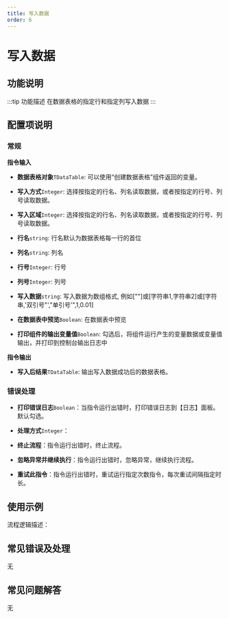```yaml
---
title: 写入数据
order: 6
---
```


# 写入数据

## 功能说明

:::tip 功能描述
在数据表格的指定行和指定列写入数据
:::

## 配置项说明

### 常规

**指令输入**

- **数据表格对象**`TDataTable`: 可以使用“创建数据表格”组件返回的变量。

- **写入方式**`Integer`: 选择按指定的行名、列名读取数据，或者按指定的行号、列号读取数据。

- **写入区域**`Integer`: 选择按指定的行名、列名读取数据，或者按指定的行号、列号读取数据。

- **行名**`string`: 行名默认为数据表格每一行的首位

- **列名**`string`: 列名

- **行号**`Integer`: 行号

- **列号**`Integer`: 列号

- **写入数据**`string`: 写入数据为数组格式, 例如[""]或[字符串1,字符串2]或[字符串,'双引号"',"单引号'",1,0.01]

- **在数据表中预览**`Boolean`: 在数据表中预览

- **打印组件的输出变量值**`Boolean`: 勾选后，将组件运行产生的变量数据或变量值输出，并打印到控制台输出日志中


**指令输出**

- **写入后结果**`TDataTable`: 输出写入数据成功后的数据表格。

### 错误处理

- **打印错误日志**`Boolean`：当指令运行出错时，打印错误日志到【日志】面板。默认勾选。

- **处理方式**`Integer`：

 - **终止流程**：指令运行出错时，终止流程。

 - **忽略异常并继续执行**：指令运行出错时，忽略异常，继续执行流程。

 - **重试此指令**：指令运行出错时，重试运行指定次数指令，每次重试间隔指定时长。

## 使用示例

流程逻辑描述：

## 常见错误及处理

无

## 常见问题解答

无

